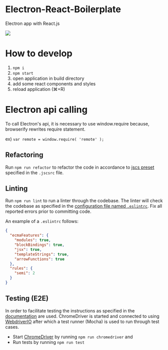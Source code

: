 # Electron-React-Boilerplate
Electron app with React.js

![](./docs/screenshot.png)
# How to develop
1. `npm i`
2. `npm start`
3. open application in build directory
4. add some react components and styles
5. reload application (⌘+R)

# Electron api calling
To call Electron's api, it is necessary to use window.require because, browserify rewrites require statement.

ex) `var remote = window.require( 'remote' );`

## Refactoring

Run `npm run refactor` to refactor the code in accordance to [jscs preset](http://jscs.info/overview#presets) specified in the `.jscsrc` file.

## Linting

Run `npm run lint` to run a linter through the codebase. The linter will check
the codebase as specified in the [configuration file named `.eslintrc`](http://eslint.org/docs/user-guide/configuring). Fix all reported
errors prior to committing code.

An example of a `.eslintrc` follows:

```json
{
  "ecmaFeatures": {
    "modules": true,
    "blockBindings": true,
    "jsx": true,
    "templateStrings": true,
    "arrowFunctions": true
  },
  "rules": {
    "semi": 2
  }
}
```

## Testing (E2E)

In order to facilitate testing the instructions as specified in the 
[documentation](https://github.com/atom/electron/blob/master/docs/tutorial/using-selenium-and-webdriver.md)
are used. ChromeDriver is started and connected to using [WebdriverIO](http://webdriver.io/)
after which a test runner (Mocha) is used to run through test cases.

 - Start [ChromeDriver](https://sites.google.com/a/chromium.org/chromedriver/)
 by running `npm run chromedriver` and 
 - Run tests by running `npm run test`

